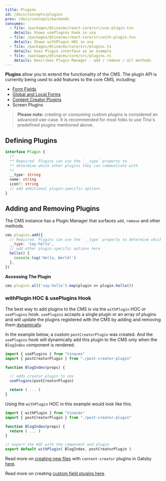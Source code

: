 ```yaml
---
title: Plugins
id: /docs/concepts/plugins
prev: /docs/concepts/backends
consumes:
  - file: /packages/@tinacms/react-core/src/use-plugin.tsx
    details: Shows usePlugins hook in use
  - file: /packages/@tinacms/react-core/src/with-plugin.tsx
    details: Shows withPlugin HOC in use
  - file: /packages/@tinacms/core/src/plugins.ts
    details: Uses Plugin interface as an example
  - file: /packages/@tinacms/core/src/plugins.ts
    details: Describes Plugin Manager - add / remove / all methods
---
```


**Plugins** allow you to extend the functionality of the CMS. The plugin API is currently being used to add features to the core CMS, including:

- [Form Fields](https://tinacms.org/docs/concepts/fields)
- [Global and Local Forms](https://tinacms.org/docs/concepts/forms)
- [Content Creator Plugins](https://tinacms.org/docs/gatsby/creating-new-files#1-add-content-creator-plugin)
- Screen Plugins

> **Please note:** creating or consuming custom plugins is considered an advanced use-case. It is recommended for most folks to use Tina's predefined plugins mentioned above.

## Defining Plugins

``` ts
interface Plugin {
  /*
  ** Required. Plugins can use the `__type` property to
  ** determine which other plugins they can communicate with
  */
  __type: string
  name: string
  icon?: string
  // add additional plugin-specific options
}
```

## Adding and Removing Plugins

The CMS instance has a Plugin Manager that surfaces `add`, `remove` and other methods.

```javascript
cms.plugins.add({
  // Required. Plugins can use the `__type` property to determine which other plugins they can communicate with
  __type: 'say-hello',
  // add other plugin-specific options here
  hello() {
    console.log('Hello, World!')
  },
})
```

**Accessing The Plugin**

```javascript
cms.plugins.all('say-hello').map(plugin => plugin.hello())
```

### withPlugin HOC & usePlugins Hook

The best way to add plugins to the CMS is via the `withPlugin` HOC or `usePlugins` hook. `usePlugins` accepts a single plugin or an array of plugins and will update the plugins registered with the CMS by adding and removing them [dynamically](https://tinacms.org/blog/dynamic-plugin-system/).



In the example below, a custom `postCreatorPlugin` was created. And the `usePlugins` hook will dynamically add this plugin to the CMS only when the `BlogIndex` component is rendered.

```js
import { usePlugins } from "tinacms"
import { postCreatorPlugin } from "./post-creator-plugin"

function BlogIndex(props) {

  // adds creator plugin to cms
  usePlugins(postCreatorPlugin)

  return ( ... )
}
```

Using the `withPlugin` HOC in this example would look like this:

```js
import { withPlugin } from "tinacms"
import { postCreatorPlugin } from "./post-creator-plugin"

function BlogIndex(props) {
  return ( ... )
}

// export the HOC with the component and plugin
export default withPlugin( BlogIndex, postCreatorPlugin )
```

Read more on [creating new files](https://tinacms.org/docs/gatsby/creating-new-files#2-register-plugin-to-sidebar) with `content-creator` plugins in Gatsby [here](https://tinacms.org/docs/gatsby/creating-new-files#2-register-plugin-to-sidebar).

Read more on creating [custom field plugins here](https://tinacms.org/docs/fields/custom-fields).

